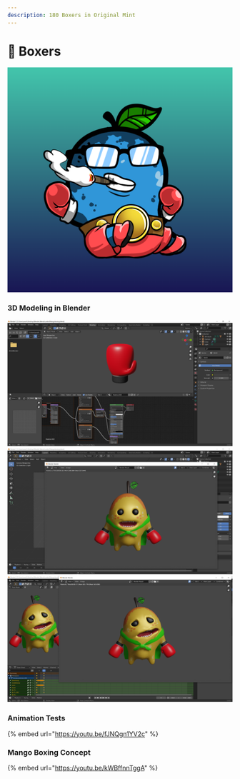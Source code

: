 ```yaml
---
description: 180 Boxers in Original Mint
---
```


# 🥊 Boxers

![](../../../.gitbook/assets/mh516.png)

### 3D Modeling in Blender

![](<../../../.gitbook/assets/image (13).png>)![](<../../../.gitbook/assets/image (14).png>)![](<../../../.gitbook/assets/image (9) (1).png>)

### Animation Tests

{% embed url="https://youtu.be/fJNQgn1YV2c" %}

### Mango Boxing Concept

{% embed url="https://youtu.be/kWBffnnTggA" %}
